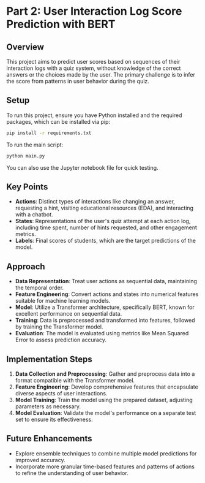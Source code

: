 # Part 2: User Interaction Log Score Prediction with BERT

## Overview
This project aims to predict user scores based on sequences of their interaction logs with a quiz system, without knowledge of the correct answers or the choices made by the user. The primary challenge is to infer the score from patterns in user behavior during the quiz.

## Setup
To run this project, ensure you have Python installed and the required packages, which can be installed via pip:

```bash
pip install -r requirements.txt
```

To run the main script:

```bash
python main.py
```

You can also use the Jupyter notebook file for quick testing. 

## Key Points
- **Actions**: Distinct types of interactions like changing an answer, requesting a hint, visiting educational resources (EDA), and interacting with a chatbot.
- **States**: Representations of the user's quiz attempt at each action log, including time spent, number of hints requested, and other engagement metrics.
- **Labels**: Final scores of students, which are the target predictions of the model.

## Approach
- **Data Representation**: Treat user actions as sequential data, maintaining the temporal order.
- **Feature Engineering**: Convert actions and states into numerical features suitable for machine learning models.
- **Model**: Utilize a Transformer architecture, specifically BERT, known for excellent performance on sequential data.
- **Training**: Data is preprocessed and transformed into features, followed by training the Transformer model.
- **Evaluation**: The model is evaluated using metrics like Mean Squared Error to assess prediction accuracy.

## Implementation Steps
1. **Data Collection and Preprocessing**: Gather and preprocess data into a format compatible with the Transformer model.
2. **Feature Engineering**: Develop comprehensive features that encapsulate diverse aspects of user interactions.
3. **Model Training**: Train the model using the prepared dataset, adjusting parameters as necessary.
4. **Model Evaluation**: Validate the model's performance on a separate test set to ensure its effectiveness.

## Future Enhancements
- Explore ensemble techniques to combine multiple model predictions for improved accuracy.
- Incorporate more granular time-based features and patterns of actions to refine the understanding of user behavior.
